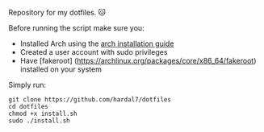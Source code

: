 Repository for my dotfiles. 🐱


Before running the script make sure you:
- Installed Arch using the [arch installation guide](https://wiki.archlinux.org/title/Installation_guide)
- Created a user account with sudo privileges
- Have [fakeroot] (https://archlinux.org/packages/core/x86_64/fakeroot) installed on your system

Simply run:

    git clone https://github.com/hardal7/dotfiles
    cd dotfiles
    chmod +x install.sh
    sudo ./install.sh

